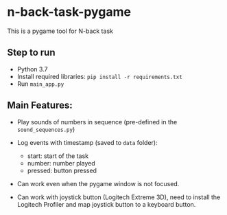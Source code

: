 # n-back-task-pygame

This is a pygame tool for N-back task

## Step to run
- Python 3.7
- Install required libraries: `pip install -r requirements.txt`
- Run `main_app.py`

## Main Features:
- Play sounds of numbers in sequence (pre-defined in the `sound_sequences.py`) 

- Log events with timestamp (saved to `data` folder):
    - start: start of the task
    - number: number played
    - pressed: button pressed

- Can work even when the pygame window is not focused.

- Can work with joystick button (Logitech Extreme 3D), need to install the Logitech Profiler and map joystick button to a keyboard button.


